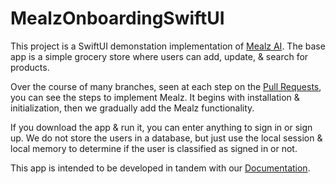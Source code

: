 # MealzOnboardingSwiftUI

This project is a SwiftUI demonstation implementation of [Mealz AI](https://en.mealz.ai/). 
The base app is a simple grocery store where users can add, update, & search for products. 

Over the course of many branches, seen at each step on the [Pull Requests](https://github.com/miamtech/MealzOnboardingSwiftUI/pulls), you can see the steps to implement Mealz. 
It begins with installation & initialization, then we gradually add the Mealz functionality. 

If you download the app & run it, you can enter anything to sign in or sign up. 
We do not store the users in a database, but just use the local session & local memory to determine if the user is classified as signed in or not. 

 This app is intended to be developed in tandem with our [Documentation](https://miamtech.github.io/mealz-documentation/).
